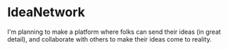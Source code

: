 # IdeaNetwork
I'm planning to make a platform where folks can send their ideas (in great detail), and collaborate with others to make their ideas come to reality.
